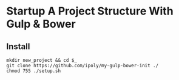 # Startup A Project Structure With Gulp & Bower

## Install

    mkdir new_project && cd $_
    git clone https://github.com/ipoly/my-gulp-bower-init ./
    chmod 755 ./setup.sh 

